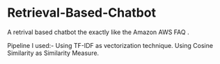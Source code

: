 # Retrieval-Based-Chatbot
A retrival based chatbot the exactly like the Amazon AWS FAQ .

Pipeline I used:-
Using TF-IDF as vectorization technique.
Using Cosine Similarity as Similarity Measure.
